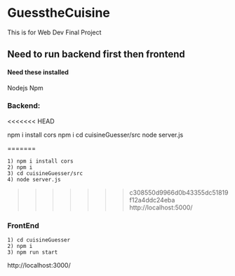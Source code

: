 # GuesstheCuisine
This is for Web Dev Final Project



## Need to run backend first then frontend
#### Need these installed
Nodejs
Npm

### Backend:
<<<<<<< HEAD

npm i install cors 
npm i
cd cuisineGuesser/src
node server.js

=======
```
1) npm i install cors
2) npm i
3) cd cuisineGuesser/src
4) node server.js
```
>>>>>>> c308550d9966d0b43355dc51819f12a4ddc24eba
http://localhost:5000/


### FrontEnd
```
1) cd cuisineGuesser
2) npm i
3) npm run start
```

http://localhost:3000/

